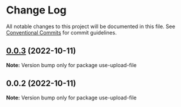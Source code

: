 # Change Log

All notable changes to this project will be documented in this file.
See [Conventional Commits](https://conventionalcommits.org) for commit guidelines.

## [0.0.3](https://github.com/qinglongs/react-hooks/compare/use-upload-file@0.0.2...use-upload-file@0.0.3) (2022-10-11)

**Note:** Version bump only for package use-upload-file






## 0.0.2 (2022-10-11)

**Note:** Version bump only for package use-upload-file
